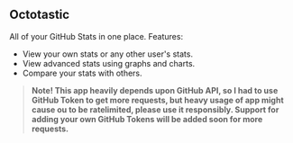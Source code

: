 ## Octotastic
All of your GitHub Stats in one place. Features:
- View your own stats or any other user's stats.
- View advanced stats using graphs and charts.
- Compare your stats with others.

> **Note! This app heavily depends upon GitHub API, so I had to use GitHub Token to get more requests, but heavy usage of app might cause ou to be ratelimited, please use it responsibly. Support for adding your own GitHub Tokens will be added soon for more requests.**

